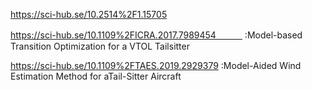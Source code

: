 https://sci-hub.se/10.2514%2F1.15705

https://sci-hub.se/10.1109%2FICRA.2017.7989454　　　  :Model-based Transition Optimization for a VTOL Tailsitter

https://sci-hub.se/10.1109%2FTAES.2019.2929379       :Model-Aided Wind Estimation Method for aTail-Sitter Aircraft
